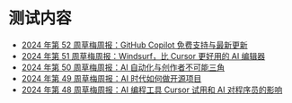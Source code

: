 # 测试内容
<!-- BLOG_START -->
- [2024 年第 52 周草梅周报：GitHub Copilot 免费支持与最新更新](https://blog.cmyr.ltd/archives/2024-52-caomei-weekly-github-copilot-free-support-latest-updates.html)
- [2024 年第 51 周草梅周报：Windsurf，比 Cursor 更好用的 AI 编辑器](https://blog.cmyr.ltd/archives/2024-51-caomei-weekly-windsurf-better-ai-editor-than-cursor.html)
- [2024 年第 50 周草梅周报：AI 自动化与创作者不可能三角](https://blog.cmyr.ltd/archives/2024-year-50th-week-caomei-weekly-ai-automation-creator-impossible-triangle.html)
- [2024 年第 49 周草梅周报：AI 时代如何做开源项目](https://blog.cmyr.ltd/archives/2024-year-49th-week-caomei-weekly-ai-era-open-source-projects.html)
- [2024 年第 48 周草梅周报：AI 编程工具 Cursor 试用和 AI 对程序员的影响](https://blog.cmyr.ltd/archives/2024-year-48th-week-caomei-weekly-ai-programming-tool-cursor-trial-and-ai-impact-on-programmers.html)
<!-- BLOG_END -->
